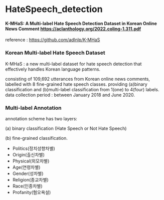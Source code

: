 # HateSpeech_detection

#### K-MHaS: A Multi-label Hate Speech Detection Dataset in Korean Online News Comment https://aclanthology.org/2022.coling-1.311.pdf
reference : https://github.com/adlnlp/K-MHaS
### Korean Multi-label Hate Speech Dataset
K-MHaS : a new multi-label dataset for hate speech detection that effectively handles Korean language patterns.

consisting of 109,692 utterances from Korean online news comments, labelled with 8 fine-grained hate speech classes.
providing (a)binary classification and (b)multi-label classification from 1(one) to 4(four) labels.
data collection period : between January 2018 and June 2020.

### Multi-label Annotation
annotation scheme has two layers:

(a) binary classification (Hate Speech or Not Hate Speech) 

(b) fine-grained classification.
- Politics(정치성향차별)
- Origin(출신차별)
- Physical(외모차별)
- Age(연령차별)
- Gender(성차별)
- Religion(종교차별)
- Race(인종차별)
- Profanity(혐오욕설)

